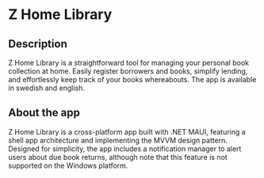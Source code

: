 # Z Home Library

## Description 
Z Home Library is a straightforward tool for managing your personal book collection at home. 
Easily register borrowers and books, simplify lending, and effortlessly keep track of your books
whereabouts. The app is available in swedish and english.

## About the app
Z Home Library is a cross-platform app built with .NET MAUI, featuring a shell app architecture 
and implementing the MVVM design pattern. Designed for simplicity, the app includes a notification manager
to alert users about due book returns, although note that this feature is not supported on the Windows platform.
